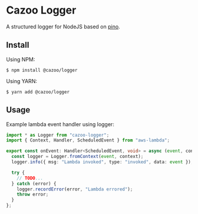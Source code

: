 # Cazoo Logger

A structured logger for NodeJS based on [pino](https://github.com/pinojs/pino).

## Install

Using NPM:

```
$ npm install @cazoo/logger
```

Using YARN:

```
$ yarn add @cazoo/logger
```

## Usage

Example lambda event handler using logger:

```typescript
import * as Logger from "cazoo-logger";
import { Context, Handler, ScheduledEvent } from "aws-lambda";

export const onEvent: Handler<ScheduledEvent, void> = async (event, context) => {
  const logger = Logger.fromContext(event, context);
  logger.info({ msg: "Lambda invoked", type: "invoked", data: event });

  try {
    // TODO...
  } catch (error) {
    logger.recordError(error, "Lambda errored");
    throw error;
  }
};
```
